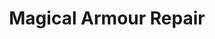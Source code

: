 ---
title: "Magical Armour Repair"
canonical: "skill/magical-armour-repair"
canonical_title: "Magical Pattern Loresheet"
lists:
    - magical-pattern-loresheet
tier: 4
osp_cost: 40
---